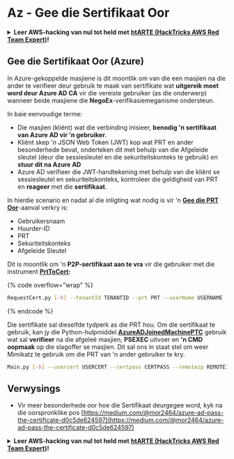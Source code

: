 # Az - Gee die Sertifikaat Oor

<details>

<summary><strong>Leer AWS-hacking van nul tot held met</strong> <a href="https://training.hacktricks.xyz/courses/arte"><strong>htARTE (HackTricks AWS Red Team Expert)</strong></a><strong>!</strong></summary>

Ander maniere om HackTricks te ondersteun:

* As jy jou **maatskappy in HackTricks wil adverteer** of **HackTricks in PDF wil aflaai**, kyk na die [**SUBSCRIPTION PLANS**](https://github.com/sponsors/carlospolop)!
* Kry die [**amptelike PEASS & HackTricks swag**](https://peass.creator-spring.com)
* Ontdek [**The PEASS Family**](https://opensea.io/collection/the-peass-family), ons versameling eksklusiewe [**NFTs**](https://opensea.io/collection/the-peass-family)
* **Sluit aan by die** 💬 [**Discord-groep**](https://discord.gg/hRep4RUj7f) of die [**telegram-groep**](https://t.me/peass) of **volg** ons op **Twitter** 🐦 [**@hacktricks_live**](https://twitter.com/hacktricks_live)**.**
* **Deel jou hacking-truuks deur PRs in te dien by die** [**HackTricks**](https://github.com/carlospolop/hacktricks) en [**HackTricks Cloud**](https://github.com/carlospolop/hacktricks-cloud) github-repos.

</details>

## Gee die Sertifikaat Oor (Azure)

In Azure-gekoppelde masjiene is dit moontlik om van die een masjien na die ander te verifieer deur gebruik te maak van sertifikate wat **uitgereik moet word deur Azure AD CA** vir die vereiste gebruiker (as die onderwerp) wanneer beide masjiene die **NegoEx**-verifikasiemeganisme ondersteun.

In baie eenvoudige terme:

* Die masjien (kliënt) wat die verbinding inisieer, **benodig 'n sertifikaat van Azure AD vir 'n gebruiker**.
* Kliënt skep 'n JSON Web Token (JWT) kop wat PRT en ander besonderhede bevat, onderteken dit met behulp van die Afgeleide sleutel (deur die sessiesleutel en die sekuriteitskonteks te gebruik) en **stuur dit na Azure AD**
* Azure AD verifieer die JWT-handtekening met behulp van die kliënt se sessiesleutel en sekuriteitskonteks, kontroleer die geldigheid van PRT en **reageer** met die **sertifikaat**.

In hierdie scenario en nadat al die inligting wat nodig is vir 'n [**Gee die PRT Oor**](pass-the-prt.md)-aanval verkry is:

* Gebruikersnaam
* Huurder-ID
* PRT
* Sekuriteitskonteks
* Afgeleide Sleutel

Dit is moontlik om 'n **P2P-sertifikaat aan te vra** vir die gebruiker met die instrument [**PrtToCert**](https://github.com/morRubin/PrtToCert)**:**

{% code overflow="wrap" %}
```bash
RequestCert.py [-h] --tenantId TENANTID --prt PRT --userName USERNAME --hexCtx HEXCTX --hexDerivedKey HEXDERIVEDKEY [--passPhrase PASSPHRASE]
```
{% endcode %}

Die sertifikate sal dieselfde tydperk as die PRT hou. Om die sertifikaat te gebruik, kan jy die Python-hulpmiddel [**AzureADJoinedMachinePTC**](https://github.com/morRubin/AzureADJoinedMachinePTC) gebruik wat sal **verifieer** na die afgeleë masjien, **PSEXEC** uitvoer en **'n CMD oopmaak** op die slagoffer se masjien. Dit sal ons in staat stel om weer Mimikatz te gebruik om die PRT van 'n ander gebruiker te kry.
```bash
Main.py [-h] --usercert USERCERT --certpass CERTPASS --remoteip REMOTEIP
```
## Verwysings

* Vir meer besonderhede oor hoe die Sertifikaat deurgegee word, kyk na die oorspronklike pos [https://medium.com/@mor2464/azure-ad-pass-the-certificate-d0c5de624597](https://medium.com/@mor2464/azure-ad-pass-the-certificate-d0c5de624597)

<details>

<summary><strong>Leer AWS-hacking van nul tot held met</strong> <a href="https://training.hacktricks.xyz/courses/arte"><strong>htARTE (HackTricks AWS Red Team Expert)</strong></a><strong>!</strong></summary>

Ander maniere om HackTricks te ondersteun:

* As jy jou **maatskappy geadverteer wil sien in HackTricks** of **HackTricks in PDF wil aflaai**, kyk na die [**SUBSCRIPTION PLANS**](https://github.com/sponsors/carlospolop)!
* Kry die [**amptelike PEASS & HackTricks swag**](https://peass.creator-spring.com)
* Ontdek [**The PEASS Family**](https://opensea.io/collection/the-peass-family), ons versameling eksklusiewe [**NFTs**](https://opensea.io/collection/the-peass-family)
* **Sluit aan by die** 💬 [**Discord-groep**](https://discord.gg/hRep4RUj7f) of die [**telegram-groep**](https://t.me/peass) of **volg** ons op **Twitter** 🐦 [**@hacktricks_live**](https://twitter.com/hacktricks_live)**.**
* **Deel jou hacking-truuks deur PR's in te dien by die** [**HackTricks**](https://github.com/carlospolop/hacktricks) en [**HackTricks Cloud**](https://github.com/carlospolop/hacktricks-cloud) github-opslag.

</details>
